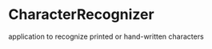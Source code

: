 CharacterRecognizer
===================

application to recognize printed or hand-written characters
